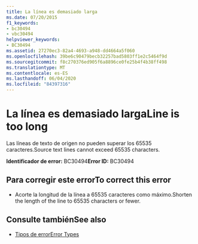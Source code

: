 ```yaml
---
title: La línea es demasiado larga
ms.date: 07/20/2015
f1_keywords:
- bc30494
- vbc30494
helpviewer_keywords:
- BC30494
ms.assetid: 27270ec3-82a4-4693-a948-dd4664a5f060
ms.openlocfilehash: 39be6c90479becb32257bad5803ff1e2c5464f9d
ms.sourcegitcommit: f8c270376ed905f6a8896ce0fe25b4f4b38ff498
ms.translationtype: MT
ms.contentlocale: es-ES
ms.lasthandoff: 06/04/2020
ms.locfileid: "84397316"
---
```

# <a name="line-is-too-long"></a><span data-ttu-id="29e1b-102">La línea es demasiado larga</span><span class="sxs-lookup"><span data-stu-id="29e1b-102">Line is too long</span></span>
<span data-ttu-id="29e1b-103">Las líneas de texto de origen no pueden superar los 65535 caracteres.</span><span class="sxs-lookup"><span data-stu-id="29e1b-103">Source text lines cannot exceed 65535 characters.</span></span>  
  
 <span data-ttu-id="29e1b-104">**Identificador de error:** BC30494</span><span class="sxs-lookup"><span data-stu-id="29e1b-104">**Error ID:** BC30494</span></span>  
  
## <a name="to-correct-this-error"></a><span data-ttu-id="29e1b-105">Para corregir este error</span><span class="sxs-lookup"><span data-stu-id="29e1b-105">To correct this error</span></span>  
  
- <span data-ttu-id="29e1b-106">Acorte la longitud de la línea a 65535 caracteres como máximo.</span><span class="sxs-lookup"><span data-stu-id="29e1b-106">Shorten the length of the line to 65535 characters or fewer.</span></span>  
  
## <a name="see-also"></a><span data-ttu-id="29e1b-107">Consulte también</span><span class="sxs-lookup"><span data-stu-id="29e1b-107">See also</span></span>

- [<span data-ttu-id="29e1b-108">Tipos de error</span><span class="sxs-lookup"><span data-stu-id="29e1b-108">Error Types</span></span>](../../programming-guide/language-features/error-types.md)
